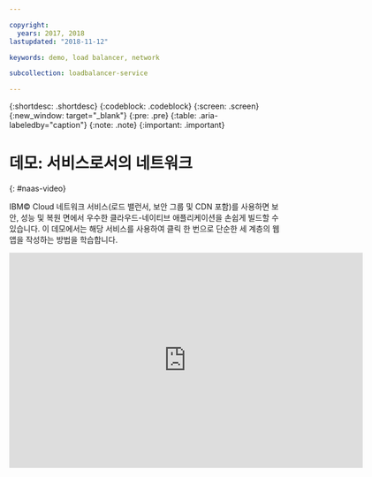 ```yaml
---

copyright:
  years: 2017, 2018
lastupdated: "2018-11-12"

keywords: demo, load balancer, network

subcollection: loadbalancer-service

---
```


{:shortdesc: .shortdesc}
{:codeblock: .codeblock}
{:screen: .screen}
{:new_window: target="_blank"}
{:pre: .pre}
{:table: .aria-labeledby="caption"}
{:note: .note}
{:important: .important}

# 데모: 서비스로서의 네트워크
{: #naas-video}

IBM© Cloud 네트워크 서비스(로드 밸런서, 보안 그룹 및 CDN 포함)를 사용하면 보안, 성능 및 복원 면에서 우수한 클라우드-네이티브 애플리케이션을 손쉽게 빌드할 수 있습니다. 이 데모에서는 해당 서비스를 사용하여 클릭 한 번으로 단순한 세 계층의 웹 앱을 작성하는 방법을 학습합니다.

<p>
  <div class="embed-responsive embed-responsive-16by9">
    <iframe class="embed-responsive-item" id="youtubeplayer" type="text/html" title="web-app-security-groups-load-balancer-cdn" width="640" height="390" src="https://www.youtube.com/embed/LRvNCXvtkX0?rel=0" frameborder="0" webkitallowfullscreen mozallowfullscreen allowfullscreen> </iframe>
  </div>
</p>
